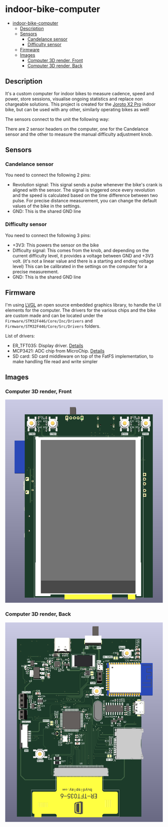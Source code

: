 # indoor-bike-computer

- [indoor-bike-computer](#indoor-bike-computer)
	- [Description](#description)
	- [Sensors](#sensors)
		- [Candelance sensor](#candelance-sensor)
		- [Difficulty sensor](#difficulty-sensor)
	- [Firmware](#firmware)
	- [Images](#images)
		- [Computer 3D render, Front](#computer-3d-render-front)
		- [Computer 3D render, Back](#computer-3d-render-back)

## Description

It's a custom computer for indoor bikes to measure cadence, speed and power, store sessions, visualise ongoing statistics and replace non chargeable solutions. This project is created for the [Joroto X2 Pro](https://jorotofitness.com/products/joroto-x2pro-bluetooth-stationary-exercise-bike) indoor bike, but can be used with any other, similarly operating bikes as well!

The sensors connect to the unit the following way:

There are 2 sensor headers on the computer, one for the Candelance sensor and the other to measure the manual difficulty adjustment knob.

## Sensors

### Candelance sensor

You need to connect the following 2 pins:

- Revolution signal: This signal sends a pulse whenever the bike's crank is aligned with the sensor. The signal is triggered once every revolution and the speed is calculated based on the time difference between two pulse. For precise distance measurement, you can change the default values of the bike in the settings.
- GND: This is the shared GND line

### Difficulty sensor

You need to connect the following 3 pins:

- +3V3: This powers the sensor on the bike
- Difficulty signal: This comes from the knob, and depending on the current difficulty level, it provides a voltage between GND and +3V3 volt. (it's not a linear value and there is a starting and ending voltage level) This can be calibrated in the settings on the computer for a precise measurement.
- GND: This is the shared GND line

## Firmware

I'm using [LVGL](https://lvgl.io/) an open source embedded graphics library, to handle the UI elements for the computer. The drivers for the various chips and the bike are custom made and can be located under the `Firmware/STM32F446/Core/Inc/Drivers` and `Firmware/STM32F446/Core/Src/Drivers` folders.

List of drivers:

- ER_TFT035: Display driver. [Details](https://www.buydisplay.com/serial-spi-3-5-inch-tft-lcd-module-in-320x480-optl-touchscreen-ili9488)
- MCP3421: ADC chip from MicroChip. [Details](https://www.microchip.com/en-us/product/mcp3421)
- SD card: SD card middleware on top of the FatFS implementation, to make handling file read and write simpler

## Images

### Computer 3D render, Front
![Computer 3D - Front](./Media/computer_front.png)

### Computer 3D render, Back
![Computer 3D - Back](./Media/computer_back.png)